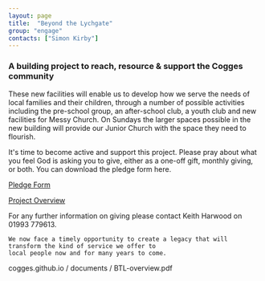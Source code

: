 ```yaml
---
layout: page
title:  "Beyond the Lychgate"
group: "engage"
contacts: ["Simon Kirby"]
---
```


### A building project to reach, resource & support the Cogges community

These new facilities will enable us to develop how we serve the needs of local families and their children, through a number of possible activities including the pre-school group, an after-school club, a youth club and new facilities for Messy Church. On Sundays the larger spaces possible in the new building will provide our Junior Church with the space they need to flourish.

It's time to become active and support this project. Please pray about what you feel God is asking you to give, either as a  one-off gift, monthly giving, or both. You can download the pledge form here.

<a href="https://cogges.github.io/documents/BTL-pledge.pdf">Pledge Form</a>

<a href="https://cogges.github.io/documents/BTL-overview.pdf">Project Overview</a>

For any further information on giving please contact Keith Harwood on 01993 779613.

    We now face a timely opportunity to create a legacy that will transform the kind of service we offer to 
    local people now and for many years to come.



cogges.github.io / documents / BTL-overview.pdf
